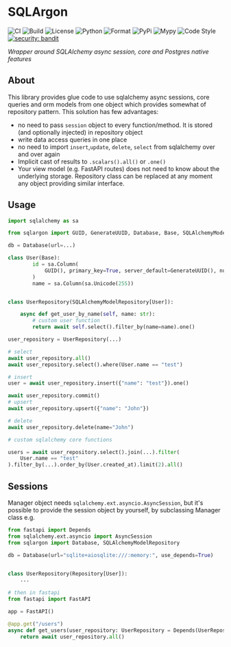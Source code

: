 # SQLArgon

![CI](https://github.com/performancemedia/sqlargon/workflows/CI/badge.svg)
![Build](https://github.com/performancemedia/sqlargon/workflows/Publish/badge.svg)
![License](https://img.shields.io/github/license/performancemedia/sqlargon)
![Python](https://img.shields.io/pypi/pyversions/sqlargon)
![Format](https://img.shields.io/pypi/format/sqlargon)
![PyPi](https://img.shields.io/pypi/v/sqlargon)
![Mypy](https://img.shields.io/badge/mypy-checked-blue)
![Code Style](https://img.shields.io/badge/code%20style-black-000000.svg)
[![security: bandit](https://img.shields.io/badge/security-bandit-yellow.svg)](https://github.com/PyCQA/bandit)


*Wrapper around SQLAlchemy async session, core and Postgres native features*

## About

This library provides glue code to use sqlalchemy async sessions, core queries and orm models 
from one object which provides somewhat of repository pattern. This solution has few advantages:

- no need to pass `session` object to every function/method. It is stored (and optionally injected) in repository object
- write data access queries in one place
- no need to import `insert`,`update`, `delete`, `select` from sqlalchemy over and over again
- Implicit cast of results to `.scalars().all()` or `.one()`
- Your view model (e.g. FastAPI routes) does not need to know about the underlying storage. Repository class can be replaced at any moment any object providing similar interface.

## Usage

```python
import sqlalchemy as sa

from sqlargon import GUID, GenerateUUID, Database, Base, SQLAlchemyModelRepository

db = Database(url=...)

class User(Base):
        id = sa.Column(
            GUID(), primary_key=True, server_default=GenerateUUID(), nullable=False
        )
        name = sa.Column(sa.Unicode(255))


class UserRepository(SQLAlchemyModelRepository[User]):

    async def get_user_by_name(self, name: str):
        # custom user function
        return await self.select().filter_by(name=name).one()

user_repository = UserRepository(...)

# select
await user_repository.all()
await user_repository.select().where(User.name == "test")

# insert
user = await user_repository.insert({"name": "test"}).one()

await user_repository.commit()
# upsert
await user_repository.upsert({"name": "John"})

# delete
await user_repository.delete(name="John")

# custom sqlalchemy core functions

users = await user_repository.select().join(...).filter(
    User.name == "test"
).filter_by(...).order_by(User.created_at).limit(2).all()

```

## Sessions

Manager object needs `sqlalchemy.ext.asyncio.AsyncSession`, but it's possible
to provide the session object by yourself, by subclassing Manager class e.g.


```python
from fastapi import Depends
from sqlalchemy.ext.asyncio import AsyncSession
from sqlargon import Database, SQLAlchemyModelRepository

db = Database(url="sqlite+aiosqlite:///:memory:", use_depends=True)


class UserRepository(Repository[User]):
    ...
        
# then in fastapi
from fastapi import FastAPI

app = FastAPI()

@app.get("/users")
async def get_users(user_repository: UserRepository = Depends(UserRepository)):
    return await user_repository.all()

```
